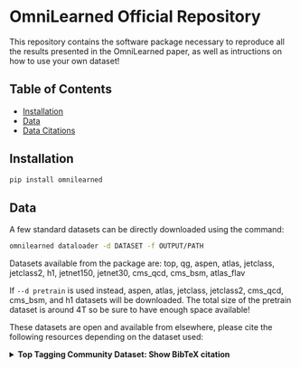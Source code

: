 # OmniLearned Official Repository

This repository contains the software package necessary to reproduce all the results presented in the OmniLearned paper, as well as intructions on how to use your own dataset!

## Table of Contents
- [Installation](#installation)
- [Data](#data)
- [Data Citations](#citation)

## Installation

```bash
pip install omnilearned
```


## Data

A few standard datasets can be directly downloaded using the command:

```bash
omnilearned dataloader -d DATASET -f OUTPUT/PATH
```

Datasets available from the package are: top, qg, aspen, atlas, jetclass, jetclass2, h1, jetnet150, jetnet30, cms_qcd, cms_bsm, atlas_flav


If ```--d pretrain``` is used instead, aspen, atlas, jetclass, jetclass2, cms_qcd, cms_bsm, and h1 datasets will be downloaded. The total size of the pretrain dataset is around 4T so be sure to have enough space available!

These datasets are open and available from elsewhere, please cite the following resources depending on the dataset used:

<details>
<summary><b>Top Tagging Community Dataset: Show BibTeX citation</b></summary>

```bibtex
@article{Kasieczka:2019dbj,
    author = "Butter, Anja and others",
    editor = "Kasieczka, Gregor and Plehn, Tilman",
    title = "{The Machine Learning landscape of top taggers}",
    eprint = "1902.09914",
    archivePrefix = "arXiv",
    primaryClass = "hep-ph",
    doi = "10.21468/SciPostPhys.7.1.014",
    journal = "SciPost Phys.",
    volume = "7",
    pages = "014",
    year = "2019"
}

</details> ```


<details>
<summary><b>Quark Gluon Dataset: Show BibTeX citation</b></summary>

```bibtex
@article{Komiske:2018cqr,
    author = "Komiske, Patrick T. and Metodiev, Eric M. and Thaler, Jesse",
    title = "{Energy Flow Networks: Deep Sets for Particle Jets}",
    eprint = "1810.05165",
    archivePrefix = "arXiv",
    primaryClass = "hep-ph",
    reportNumber = "MIT-CTP 5064",
    doi = "10.1007/JHEP01(2019)121",
    journal = "JHEP",
    volume = "01",
    pages = "121",
    year = "2019"
}

</details> ```

<details>
<summary><b>ATLAS Top Tagging Dataset: Show BibTeX citation</b></summary>

```bibtex
@article{ATLAS:2024rua,
    author = "Aad, Georges and others",
    collaboration = "ATLAS",
    title = "{Accuracy versus precision in boosted top tagging with the ATLAS detector}",
    eprint = "2407.20127",
    archivePrefix = "arXiv",
    primaryClass = "hep-ex",
    reportNumber = "CERN-EP-2024-159",
    doi = "10.1088/1748-0221/19/08/P08018",
    journal = "JINST",
    volume = "19",
    number = "08",
    pages = "P08018",
    year = "2024"
}


</details> ```


<details>
<summary><b>H1 DIS Dataset: Show BibTeX citation</b></summary>

```bibtex
@article{Britzger:2021xcx,
    author = "Britzger, Daniel and Levonian, Sergey and Schmitt, Stefan and South, David",
    collaboration = "H1",
    title = "{Preservation through modernisation: The software of the H1 experiment at HERA}",
    eprint = "2106.11058",
    archivePrefix = "arXiv",
    primaryClass = "hep-ex",
    reportNumber = "MPP-2021-87, DESY-21-097",
    doi = "10.1051/epjconf/202125103004",
    journal = "EPJ Web Conf.",
    volume = "251",
    pages = "03004",
    year = "2021"
}

</details> ```


<details>
<summary><b>JetNet Dataset: Show BibTeX citation</b></summary>

```bibtex
@inproceedings{Kansal:2021cqp,
    author = "Kansal, Raghav and Duarte, Javier and Su, Hao and Orzari, Breno and Tomei, Thiago and Pierini, Maurizio and Touranakou, Mary and Vlimant, Jean-Roch and Gunopulos, Dimitrios",
    title = "{Particle Cloud Generation with Message Passing Generative Adversarial Networks}",
    booktitle = "{35th Conference on Neural Information Processing Systems}",
    eprint = "2106.11535",
    archivePrefix = "arXiv",
    primaryClass = "cs.LG",
    month = "6",
    year = "2021"
}

</details> ```


<details>
<summary><b>ATLAS Flavour Tagging Dataset: Show BibTeX citation</b></summary>

```bibtex
@article{ATLAS:2025dkv,
    author = "Aad, Georges and others",
    collaboration = "ATLAS",
    title = "{Transforming jet flavour tagging at ATLAS}",
    eprint = "2505.19689",
    archivePrefix = "arXiv",
    primaryClass = "hep-ex",
    reportNumber = "CERN-EP-2025-103",
    month = "5",
    year = "2025"
}


</details> ```


<details>
<summary><b>Aspen Open Jets, CMS QCD, and BSM Datasets: Show BibTeX citation</b></summary>

```bibtex
@article{Amram:2024fjg,
    author = {Amram, Oz and Anzalone, Luca and Birk, Joschka and Faroughy, Darius A. and Hallin, Anna and Kasieczka, Gregor and Kr{\"a}mer, Michael and Pang, Ian and Reyes-Gonzalez, Humberto and Shih, David},
    title = "{Aspen Open Jets: unlocking LHC data for foundation models in particle physics}",
    eprint = "2412.10504",
    archivePrefix = "arXiv",
    primaryClass = "hep-ph",
    reportNumber = "FERMILAB-PUB-24-0941-AD",
    doi = "10.1088/2632-2153/ade58f",
    journal = "Mach. Learn. Sci. Tech.",
    volume = "6",
    number = "3",
    pages = "030601",
    year = "2025"
}

</details> ```


<details>
<summary><b>JetClass Dataset: Show BibTeX citation</b></summary>

```bibtex
@article{Qu:2022mxj,
    author = "Qu, Huilin and Li, Congqiao and Qian, Sitian",
    title = "{Particle Transformer for Jet Tagging}",
    eprint = "2202.03772",
    archivePrefix = "arXiv",
    primaryClass = "hep-ph",
    month = "2",
    year = "2022"
}

</details> ```


<details>
<summary><b>JetClass 2 Dataset: Show BibTeX citation</b></summary>

```bibtex
@article{Li:2024htp,
    author = "Li, Congqiao and others",
    title = "{Accelerating Resonance Searches via Signature-Oriented Pre-training}",
    eprint = "2405.12972",
    archivePrefix = "arXiv",
    primaryClass = "hep-ph",
    reportNumber = "FERMILAB-PUB-24-0699-V",
    month = "5",
    year = "2024"
}

</details> ```




## Training:

Examples for different datasets can be found in the ```train.sh``` script. As an example, let's train the small model using the community top tagging dataset

### Get the data

```bash
omnilearned dataloader --dataset top --folder PATH/TO/YOU/STORAGE
```

### Start the training using the small model

```bash
omnilearned train  -o ./ --save-tag test_training --dataset top --path PATH/TO/YOU/STORAGE --size small --epoch 1
```

This command will only train the model for a single epoch.


Similarly, for multiple GPUs and work nodes with SLURM support you can use the ```train.sh``` example script

```bash
#Inside an interactive SLURM session or in your job submission script
./train.sh
```

To train a generative model instead you simply need to change the ```--mode``` flag to ```generator```. For example:

```bash
omnilearned train  -o ./ --save-tag test_training --dataset top --path PATH/TO/YOU/STORAGE --size small --epoch 1 --mode generator
```


## Evaluation

The evaluate script can be used to evaluate the results of the training and to save a file containing the relevant outputs. In the case of classification, a npz file will be created containing the classifier outputs, true labels, and anything saved as part of the "global" features in the dataset file. Let's quickly evaluate the model we just trained:

```bash
omnilearned evaluate  -i ./ -o ./ --save-tag test_training --dataset top --path PATH/TO/YOU/STORAGE --size small
```

You can inspect the npz file generated and quickly calculate any metric, for example:

```bash
import numpy as np
from sklearn.metrics import roc_auc_score

data = np.load("outputs_test_training_top_0.npz")
predictions = data["prediction"]
labels = data["pid"]

auc = roc_auc_score(labels, predictions[:,1])
print(f"AUC: {auc:.4f}")

```

## Using the Pre-trained checkpoint

Even though we provide all the ingredients required to perform the model pre-training we also make the trained checkpoints available, so you can easily fine-tune your own relevant dataset. For example, let's again train a model using the top tagging dataset, but this time we will fine-tune our model.


```bash
omnilearned train  -o ./ --save-tag test_training_fine_tune --dataset top --path PATH/TO/YOU/STORAGE --size small --epoch 1 --fine-tune --pretrain-tag pretrain_s
```

We also provide trained checkpoints for the medium (m) and large (l) models. The evaluation is carried out exactly the same as before, just change the name of the checkpoint to be loaded.

## Creating Your Own Dataset

Instead of using the pre-loaded dataset you can use OmniLearned on your own problem. For this create a folder named ```custom``` where your dataset will be saved. Inside this folder, create the subfolders train/test/val.

Inside each folder




## Contributing

### Linting
To lint the code, run:

```bash
ruff format .
ruff check --fix .
```